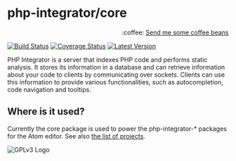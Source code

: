 # php-integrator/core
<p align="right">
:coffee:
<a href="https://www.paypal.com/cgi-bin/webscr?cmd=_s-xclick&hosted_button_id=YKTNLZCRHMRTJ">Send me some coffee beans</a>
</p>

[![Build Status](https://img.shields.io/travis/php-integrator/core/master.svg?style=flat)](https://travis-ci.org/php-integrator/core)
[![Coverage Status](https://img.shields.io/codecov/c/github/php-integrator/core.svg?style=flat)](https://codecov.io/github/php-integrator/core)
[![Latest Version](https://img.shields.io/github/release/php-integrator/core.svg?style=flat)](https://github.com/php-integrator/core/releases)

PHP Integrator is a server that indexes PHP code and performs static analysis. It stores its information in a database
and can retrieve information about your code to clients by communicating over sockets. Clients can use this information
to provide various functionalities, such as autocompletion, code navigation and tooltips.

## Where is it used?
Currently the core package is used to power the php-integrator-* packages for the Atom editor. See also
[the list of projects](https://github.com/php-integrator).

![GPLv3 Logo](http://gplv3.fsf.org/gplv3-127x51.png)
